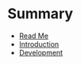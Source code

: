 # Summary

* [Read Me](README.md)
* [Introduction](docs/introduction/README.md)
* [Development](docs/development/README.md)

